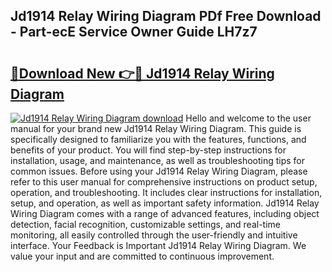 ## Jd1914 Relay Wiring Diagram PDf Free Download - Part-ecE Service Owner Guide LH7z7

# <h2><a href="http://dfqmtxt.blite.top/?on=Jd1914+Relay+Wiring+Diagram">🔗Download New 👉🔴 Jd1914 Relay Wiring Diagram</a></h2>

[![Jd1914 Relay Wiring Diagram download](https://i.imgur.com/lujVjoI.png)](http://dfqmtxt.blite.top/?on=Jd1914+Relay+Wiring+Diagram)
Hello and welcome to the user manual for your brand new Jd1914 Relay Wiring Diagram. This guide is specifically designed to familiarize you with the features, functions, and benefits of your product. You will find step-by-step instructions for installation, usage, and maintenance, as well as troubleshooting tips for common issues. Before using your Jd1914 Relay Wiring Diagram, please refer to this user manual for comprehensive instructions on product setup, operation, and troubleshooting. It includes clear instructions for installation, setup, and operation, as well as important safety information. Jd1914 Relay Wiring Diagram comes with a range of advanced features, including object detection, facial recognition, customizable settings, and real-time monitoring, all easily controlled through the user-friendly and intuitive interface. Your Feedback is Important Jd1914 Relay Wiring Diagram. We value your input and are committed to continuous improvement.
